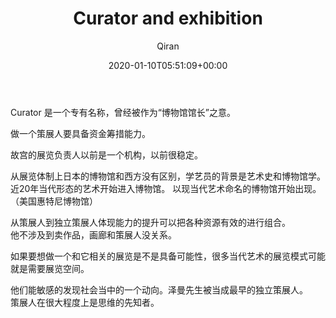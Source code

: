 ﻿---
title: Curator and exhibition
author: Qiran
type: post
date: 2020-01-10T05:51:09+00:00
aliases: ["/curator-and-exhibition/"]
categories:
  - Museology

---
Curator 是一个专有名称，曾经被作为“博物馆馆长”之意。

做一个策展人要具备资金筹措能力。 

故宫的展览负责人以前是一个机构，以前很稳定。

从展览体制上日本的博物馆和西方没有区别，学艺员的背景是艺术史和博物馆学。 近20年当代形态的艺术开始进入博物馆。 以现当代艺术命名的博物馆开始出现。（美国惠特尼博物馆）

从策展人到独立策展人体现能力的提升可以把各种资源有效的进行组合。  
他不涉及到卖作品，画廊和策展人没关系。

如果要想做一个和它相关的展览是不是具备可能性，很多当代艺术的展览模式可能就是需要展览空间。

他们能敏感的发现社会当中的一个动向。泽曼先生被当成最早的独立策展人。  
策展人在很大程度上是思维的先知者。
